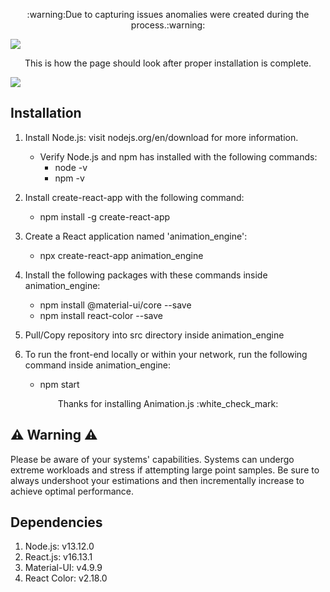 
<p align="center">
:warning:Due to capturing issues anomalies were created during the process.:warning:
</p>

![](https://github.com/xTriixrx/animation.js/blob/master/animationjs.gif)

<p align="center">
This is how the page should look after proper installation is complete.
</p>

![](https://github.com/xTriixrx/animation.js/blob/master/animation_engine_start_page.png)

## Installation

1. Install Node.js: visit nodejs.org/en/download for more information.
	- Verify Node.js and npm has installed with the following commands:
		* node -v
		* npm -v

2. Install create-react-app with the following command:
	- npm install -g create-react-app

3. Create a React application named 'animation_engine':
	- npx create-react-app animation_engine

4. Install the following packages with these commands inside animation_engine:
	- npm install @material-ui/core --save
	- npm install react-color --save

5. Pull/Copy repository into src directory inside animation_engine

6. To run the front-end locally or within your network, run the following command inside animation_engine:
	- npm start

<p align="center">Thanks for installing Animation.js :white_check_mark:</p>

## :warning: Warning :warning:

<p align="center">

Please be aware of your systems' capabilities. Systems can undergo extreme workloads and stress if attempting large point samples. Be sure to always undershoot your estimations and then incrementally increase to achieve optimal performance.

</p>

## Dependencies

1. Node.js: v13.12.0
2. React.js: v16.13.1
3. Material-UI: v4.9.9
4. React Color: v2.18.0